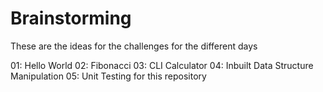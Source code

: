 # Brainstorming

These are the ideas for the challenges for the different days

01: Hello World 
02: Fibonacci
03: CLI Calculator 
04: Inbuilt Data Structure Manipulation 
05: Unit Testing for this repository
 
